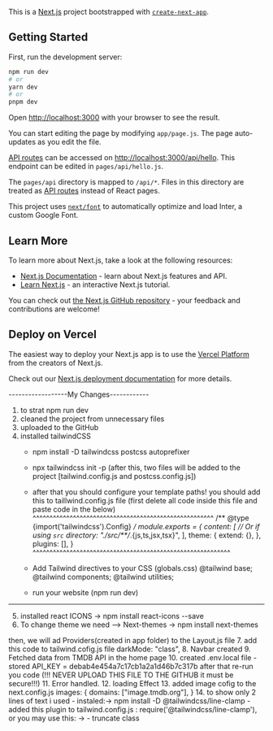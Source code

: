 This is a [Next.js](https://nextjs.org/) project bootstrapped with [`create-next-app`](https://github.com/vercel/next.js/tree/canary/packages/create-next-app).

## Getting Started

First, run the development server:

```bash
npm run dev
# or
yarn dev
# or
pnpm dev
```

Open [http://localhost:3000](http://localhost:3000) with your browser to see the result.

You can start editing the page by modifying `app/page.js`. The page auto-updates as you edit the file.

[API routes](https://nextjs.org/docs/api-routes/introduction) can be accessed on [http://localhost:3000/api/hello](http://localhost:3000/api/hello). This endpoint can be edited in `pages/api/hello.js`.

The `pages/api` directory is mapped to `/api/*`. Files in this directory are treated as [API routes](https://nextjs.org/docs/api-routes/introduction) instead of React pages.

This project uses [`next/font`](https://nextjs.org/docs/basic-features/font-optimization) to automatically optimize and load Inter, a custom Google Font.

## Learn More

To learn more about Next.js, take a look at the following resources:

- [Next.js Documentation](https://nextjs.org/docs) - learn about Next.js features and API.
- [Learn Next.js](https://nextjs.org/learn) - an interactive Next.js tutorial.

You can check out [the Next.js GitHub repository](https://github.com/vercel/next.js/) - your feedback and contributions are welcome!

## Deploy on Vercel

The easiest way to deploy your Next.js app is to use the [Vercel Platform](https://vercel.com/new?utm_medium=default-template&filter=next.js&utm_source=create-next-app&utm_campaign=create-next-app-readme) from the creators of Next.js.

Check out our [Next.js deployment documentation](https://nextjs.org/docs/deployment) for more details.


------------------My Changes------------
1.  to strat npm run dev
2.  cleaned the project from unnecessary files
3. uploaded to the GitHub
4. installed tailwindCSS 
    - npm install -D tailwindcss postcss autoprefixer
    - npx tailwindcss init -p
    (after this, two files will be added to the project [tailwind.config.js and postcss.config.js])
    - after that you should configure your template paths! you should add this to taillwind.config.js file (first delete all code inside this file and paste code in the below)
   ^^^^^^^^^^^^^^^^^^^^^^^^^^^^^^^^^^^^^^^^^^^^^^^^^^^^^^
    /** @type {import('tailwindcss').Config} */
module.exports = {
  content: [
    // Or if using `src` directory:
    "./src/**/*.{js,ts,jsx,tsx}",
  ],
  theme: {
    extend: {},
  },
  plugins: [],
}
^^^^^^^^^^^^^^^^^^^^^^^^^^^^^^^^^^^^^^^^^^^^^^^^^^^^^^^^^^^
    - Add Tailwind directives to your CSS (globals.css)
    @tailwind base;
    @tailwind components;
    @tailwind utilities;

    - run your website (npm run dev)
---------------------------------------------------------
5. installed react ICONS 
   -> npm install react-icons --save
6. To change theme we need --> Next-themes
  ->  npm install next-themes

  then, we will ad Providers(created in app folder) to the Layout.js file
7. add this code to tailwind.cofig.js file 
   darkMode: "class",
8. Navbar created
9. Fetched data from TMDB API in the home page
10. created .env.local file 
    - stored API_KEY = debab4e454a7c17cb1a2a1d46b7c317b
  after that re-run you code
(!!! NEVER UPLOAD THIS FILE TO THE GITHUB  it must be secure!!!)
11. Error handled. 
12. loading Effect
13. added image cofig to the next.config.js 
    images: {
    domains: ["image.tmdb.org"],
  }
14. to show only 2 lines of text i used
    - instaled:-> npm install -D @tailwindcss/line-clamp
    - added this plugin to tailwind.config.js : require('@tailwindcss/line-clamp'),
    or you may use this: ->  - truncate class
    